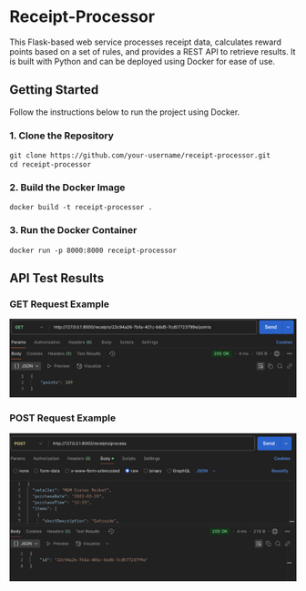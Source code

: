 # Receipt-Processor

This Flask-based web service processes receipt data, calculates reward points based on a set of rules, and provides a REST API to retrieve results. It is built with Python and can be deployed using Docker for ease of use.

## Getting Started

Follow the instructions below to run the project using Docker.

### 1. Clone the Repository

```
git clone https://github.com/your-username/receipt-processor.git
cd receipt-processor
```

### 2. Build the Docker Image
```
docker build -t receipt-processor .
```

### 3. Run the Docker Container
```
docker run -p 8000:8000 receipt-processor
```

## API Test Results

### GET Request Example
![GET Test](assets/get_test.png)

### POST Request Example
![POST Test](assets/post_test.png)
